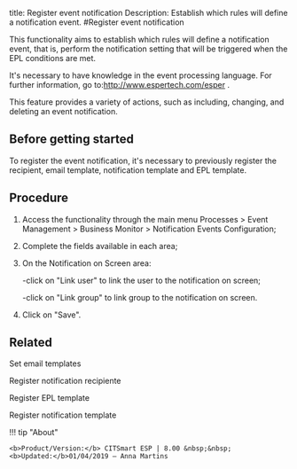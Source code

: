 title: Register event notification
Description: Establish which rules will define a notification event.
#Register event notification

This functionality aims to establish which rules will define a notification
event, that is, perform the notification setting that will be triggered when the
EPL conditions are met.

It's necessary to have knowledge in the event processing language. For further
information, go to:<http://www.espertech.com/esper> .

This feature provides a variety of actions, such as including, changing, and
deleting an event notification.

Before getting started
--------------------------

To register the event notification, it's necessary to previously register the
recipient, email template, notification template and EPL template.

Procedure
-------------

1.  Access the functionality through the main menu Processes \> Event Management
    \> Business Monitor \> Notification Events Configuration;

2.  Complete the fields available in each area;

3.  On the Notification on Screen area:

    -click on "Link user" to link the user to the notification on screen;

    -click on "Link group" to link group to the notification on screen.

1.  Click on "Save".

Related
-------

Set email templates

Register notification recipiente

Register EPL template

Register notification template


!!! tip "About"

    <b>Product/Version:</b> CITSmart ESP | 8.00 &nbsp;&nbsp;
    <b>Updated:</b>01/04/2019 – Anna Martins
